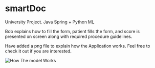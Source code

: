 # smartDoc
University Project. Java Spring + Python ML

Bob explains how to fill the form, patient fills the form, and score is presented on screen along with required procedure guidelines.

Have added a png file to explain how the Application works. Feel free to check it out if you are interested.

![How The model Works]([http://url/to/img.pn](https://github.com/stavrosmachinima/smartDoc/blob/master/How%20App%20Works%20in%20a%20nutshell.png)https://github.com/stavrosmachinima/smartDoc/blob/master/How%20App%20Works%20in%20a%20nutshell.png)
